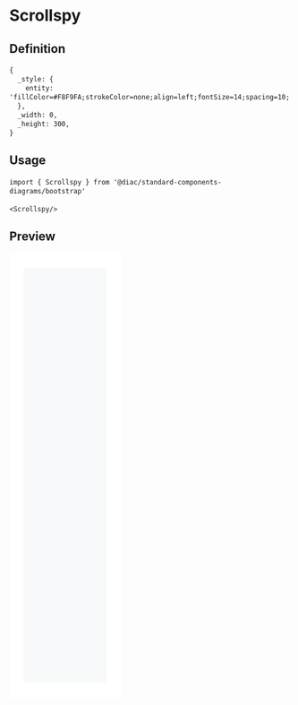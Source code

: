 # Scrollspy

## Definition

```
{
  _style: { 
    entity: 'fillColor=#F8F9FA;strokeColor=none;align=left;fontSize=14;spacing=10;',
  },
  _width: 0,
  _height: 300,
}
```

## Usage

```
import { Scrollspy } from '@diac/standard-components-diagrams/bootstrap'

<Scrollspy/>
```

## Preview

<img src="./scrollspy.png" width="200"/>
